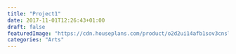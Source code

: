 ```yaml
---
title: "Project1"
date: 2017-11-01T12:26:43+01:00
draft: false
featuredImage: "https://cdn.houseplans.com/product/o2d2ui14afb1sov3cnslpummre/w1024.jpg?v=15"
categories: "Arts"
---
```


